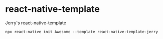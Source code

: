 # react-native-template
Jerry's react-native-template

`npx react-native init Awesome --template react-native-template-jerry`
